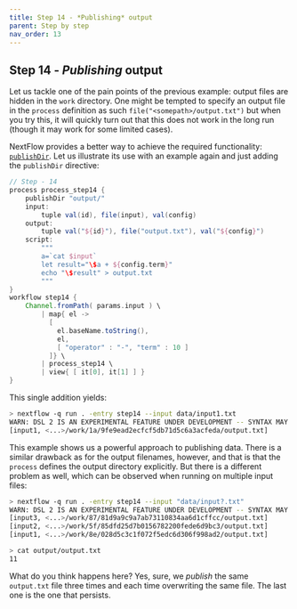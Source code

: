 ```yaml
---
title: Step 14 - *Publishing* output
parent: Step by step
nav_order: 13
---
```


## Step 14 - *Publishing* output

Let us tackle one of the pain points of the previous example: output
files are hidden in the `work` directory. One might be tempted to
specify an output file in the `process` definition as such
`file("<somepath>/output.txt")` but when you try this, it will quickly
turn out that this does not work in the long run (though it may work for
some limited cases).

NextFlow provides a better way to achieve the required functionality:
[`publishDir`](https://www.nextflow.io/docs/latest/process.html?highlight=publish#publishdir).
Let us illustrate its use with an example again and just adding the
`publishDir` directive:

``` groovy
// Step - 14
process process_step14 {
    publishDir "output/"
    input:
        tuple val(id), file(input), val(config)
    output:
        tuple val("${id}"), file("output.txt"), val("${config}")
    script:
        """
        a=`cat $input`
        let result="\$a + ${config.term}"
        echo "\$result" > output.txt
        """
}
workflow step14 {
    Channel.fromPath( params.input ) \
        | map{ el ->
          [
            el.baseName.toString(),
            el,
            [ "operator" : "-", "term" : 10 ]
          ]} \
        | process_step14 \
        | view{ [ it[0], it[1] ] }
}
```

This single addition yields:

``` sh
> nextflow -q run . -entry step14 --input data/input1.txt
WARN: DSL 2 IS AN EXPERIMENTAL FEATURE UNDER DEVELOPMENT -- SYNTAX MAY CHANGE IN FUTURE RELEASE
[input1, <...>/work/1a/9fe9ead2ecfcf5db71d5c6a3acfeda/output.txt]
```

This example shows us a powerful approach to publishing data. There is a
similar drawback as for the output filenames, however, and that is that
the `process` defines the output directory explicitly. But there is a
different problem as well, which can be observed when running on
multiple input files:

``` sh
> nextflow -q run . -entry step14 --input "data/input?.txt"
WARN: DSL 2 IS AN EXPERIMENTAL FEATURE UNDER DEVELOPMENT -- SYNTAX MAY CHANGE IN FUTURE RELEASE
[input3, <...>/work/87/81d9a9c9a7ab73110834aa6d1cffcc/output.txt]
[input2, <...>/work/5f/85dfd25d7b0156782200fede6d9bc3/output.txt]
[input1, <...>/work/8e/028d5c3c1f072f5edc6d306f998ad2/output.txt]
```

``` sh
> cat output/output.txt
11
```

What do you think happens here? Yes, sure, we *publish* the same
`output.txt` file three times and each time overwriting the same file.
The last one is the one that persists.

